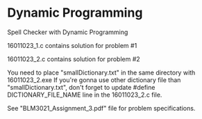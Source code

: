 # Dynamic Programming
 Spell Checker with Dynamic Programming
 
 16011023_1.c contains solution for problem #1
 
 16011023_2.c contains solution for problem #2
 
 You need to place "smallDictionary.txt" in the same directory with 16011023_2.exe
 If you're gonna use other dictionary file than "smallDictionary.txt", don't forget to update #define DICTIONARY_FILE_NAME line in the 16011023_2.c file.
 
 See "BLM3021_Assignment_3.pdf" file for problem specifications.
